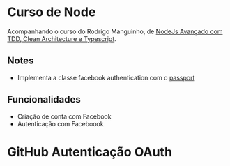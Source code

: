 # Curso de Node
Acompanhando o curso do Rodrigo Manguinho, de [NodeJs Avançado com TDD, Clean Architecture e Typescript](https://www.udemy.com/course/nodejs-avancado/).


## Notes
- Implementa a classe facebook authentication com o [passport](https://www.passportjs.org/)

## Funcionalidades
- Criação de conta com Facebook
- Autenticação com Faceboook


# GitHub Autenticação OAuth


